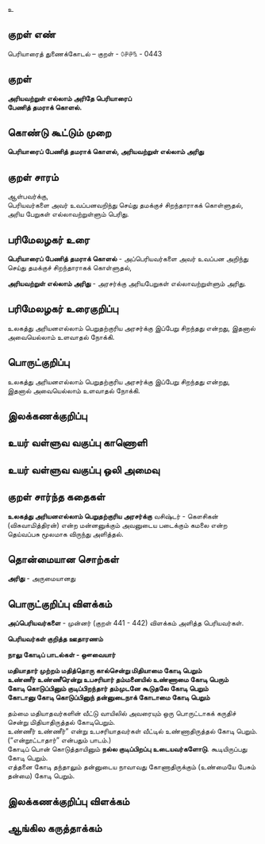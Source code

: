 உ

## குறள் எண் 

பெரியாரைத் துணைக்கோடல் – குறள் - ௦௪௪௩ - 0443  

## குறள் 

**அரியவற்றுள் எல்லாம் அரிதே பெரியாரைப்  
பேணித் தமராக் கொளல்.**

## கொண்டு கூட்டும் முறை

**பெரியாரைப் பேணித் தமராக் கொளல், அரியவற்றுள் எல்லாம் அரிது**  

## குறள் சாரம் 

ஆள்பவர்க்கு,  
பெரியவர்களை அவர் உவப்பனவறிந்து செய்து தமக்குச் சிறந்தாராகக் கொள்ளுதல், அரிய பேறுகள் எல்லாவற்றுள்ளும் பெரிது.  

## பரிமேலழகர் உரை

**பெரியாரைப் பேணித் தமராக் கொளல்** - அப்பெரியவர்களை அவர் உவப்பன அறிந்து செய்து தமக்குச் சிறந்தாராகக் கொள்ளுதல்,  

**அரியவற்றுள் எல்லாம் அரிது** - அரசர்க்கு அரியபேறுகள் எல்லாவற்றுள்ளும் அரிது.  

## பரிமேலழகர் உரைகுறிப்பு   

உலகத்து அரியனஎல்லாம் பெறுதற்குரிய அரசர்க்கு இப்பேறு சிறந்தது என்றது, இதனால் அவையெல்லாம் உளவாதல் நோக்கி.   

## பொருட்குறிப்பு 

உலகத்து அரியனஎல்லாம் பெறுதற்குரிய அரசர்க்கு இப்பேறு சிறந்தது என்றது,  
இதனால் அவையெல்லாம் உளவாதல் நோக்கி.   

## இலக்கணக்குறிப்பு  


## உயர் வள்ளுவ வகுப்பு காணொளி


## உயர் வள்ளுவ வகுப்பு ஒலி அமைவு 

 
## குறள் சார்ந்த கதைகள்      

**உலகத்து அரியனஎல்லாம் பெறுதற்குரிய அரசர்க்கு**
வசிஷ்டர் - கௌசிகன் (விசுவாமித்திரன்) என்ற மன்னனுக்கும் அவனுடைய படைக்கும் கமலை என்ற தெய்வப்பசு மூலமாக விருந்து அளித்தல்.  

## தொன்மையான சொற்கள்

**அரிது** - அருமையானது   

## பொருட்குறிப்பு விளக்கம்

**அப்பெரியவர்களை** - முன்னர் (குறள் 441 - 442) விளக்கம் அளித்த பெரியவர்கள்.     

**பெரியவர்கள் குறித்த ஊதாரணம்**    

**நாலு கோடிப் பாடல்கள் - ஔவையார்**  

**மதியாதார் முற்றம் மதித்தொரு கால்சென்று
மிதியாமை கோடி பெறும்  
உண்ணீர் உண்ணீரென்று உபசரியார் தம்மனையில்
உண்ணாமை கோடி பெரும்  
கோடி கொடுப்பினும் குடிப்பிறந்தார் தம்முடனே
கூடுதலே கோடி பெறும்  
கோடானு கோடி கொடுப்பினுந் தன்னுடைநாக்
கோடாமை கோடி பெறும்**  
  
தம்மை மதியாதவர்களின் வீட்டு வாயிலில் அவரையும் ஒரு பொருட்டாகக் கருதிச் சென்று மிதியாதிருத்தல் கோடிபெறும்.  
உண்ணீர் உண்ணீர்” என்று உபசரியாதவர்கள் வீட்டில் உண்ணாதிருத்தல் கோடி பெறும். (“என்றூட்டாதார்” என்பதும் பாடம்.)  
கோடிப் பொன் கொடுத்தாயினும் **நல்ல குடிப்பிறப்பு உடையவர்களோடு**. கூடியிருப்பது கோடி பெறும்.  
எத்தனை கோடி தந்தாலும் தன்னுடைய நாவாவது கோணாதிருக்கும் (உண்மையே பேசும் தன்மை) கோடி பெறும்.   

## இலக்கணக்குறிப்பு விளக்கம்


## ஆங்கில கருத்தாக்கம் 


